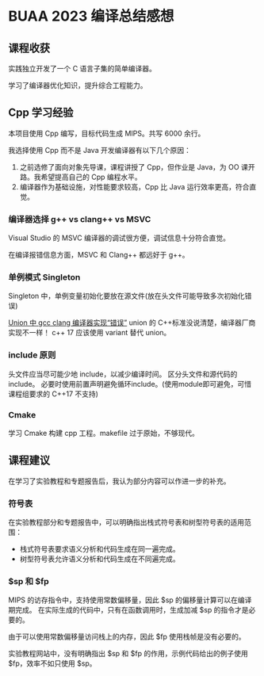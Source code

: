 # BUAA 2023 编译总结感想

## 课程收获

实践独立开发了一个 C 语言子集的简单编译器。

学习了编译器优化知识，提升综合工程能力。

## Cpp 学习经验

本项目使用 Cpp 编写，目标代码生成 MIPS。共写 6000 余行。

我选择使用 Cpp 而不是 Java 开发编译器有以下几个原因：

1. 之前选修了面向对象先导课，课程讲授了 Cpp，但作业是 Java，为 OO 课开路。我希望提高自己的 Cpp 编程水平。
2. 编译器作为基础设施，对性能要求较高，Cpp 比 Java 运行效率更高，符合直觉。

### 编译器选择 g++ vs clang++ vs MSVC

Visual Studio 的 MSVC 编译器的调试很方便，调试信息十分符合直觉。

在编译报错信息方面，MSVC 和 Clang++ 都远好于 g++。

### 单例模式 Singleton

Singleton 中，单例变量初始化要放在源文件(放在头文件可能导致多次初始化错误)

[Union 中 gcc clang 编译器实现“错误”](https://stackoverflow.com/questions/70428563/unions-default-constructor-is-implicitly-deleted)
union 的 C++标准没说清楚，编译器厂商实现不一样！
c++ 17 应该使用 variant 替代 union。

### include 原则

头文件应当尽可能少地 include，以减少编译时间。
区分头文件和源代码的 include。
必要时使用前置声明避免循环include。(使用module即可避免，可惜课程组要求的 C++17 不支持)

### Cmake

学习 Cmake 构建 cpp 工程。makefile 过于原始，不够现代。

## 课程建议

在学习了实验教程和专题报告后，我认为部分内容可以作进一步的补充。

### 符号表

在实验教程部分和专题报告中，可以明确指出栈式符号表和树型符号表的适用范围：

+ 栈式符号表要求语义分析和代码生成在同一遍完成。
+ 树型符号表允许语义分析和代码生成在不同遍完成。

### $sp 和 $fp

MIPS 的访存指令中，支持使用常数偏移量，因此 $sp 的偏移量计算可以在编译期完成。
在实际生成的代码中，只有在函数调用时，生成加减 $sp 的指令才是必要的。

由于可以使用常数偏移量访问栈上的内存，因此 $fp 使用栈帧是没有必要的。

实验教程网站中，没有明确指出 $sp 和 $fp 的作用，示例代码给出的例子使用 $fp，效率不如只使用 $sp。
